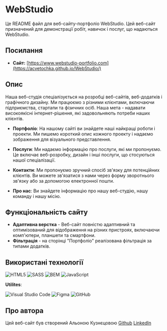 # WebStudio

Це README файл для веб-сайту-портфоліо WebStudio. Цей веб-сайт призначений для демонстрації робіт, навичок і послуг, що надаються WebStudio.

## Посилання

- **Сайт:** [https://www.webstudio-portfolio.com](https://acvetochka.github.io/WebStudio/)

## Опис

Наша веб-студія спеціалізується на розробці веб-сайтів, веб-додатків і графічного дизайну. Ми працюємо з різними клієнтами, включаючи підприємства, стартапи та фізичних осіб. Наша мета - надавати високоякісні інтернет-рішення, які задовольняють потреби наших клієнтів.

- **Портфоліо**: На нашому сайті ви знайдете наші найкращі роботи і проекти. Ми пишемо короткий опис кожного проекту і надаємо зображення для візуального представлення.

- **Послуги**: Ми надаємо інформацію про послуги, які ми пропонуємо. Це включає веб-розробку, дизайн і інші послуги, що стосуються нашої спеціалізації.

- **Контакти**: Ми пропонуємо зручний спосіб зв'язку для потенційних клієнтів. Ви можете зв'язатися з нами через форму зворотнього зв'язку або за допомогою електронної пошти.

- **Про нас**: Ви знайдете інформацію про нашу веб-студію, нашу команду і нашу місію.

## Функціональність сайту

- **Адаптивна верстка** - Веб-сайт повністю адаптивний та оптимізований для відображення на різних пристроях, включаючи комп'ютери, планшети та смартфони.
- **Фільтрація** - на сторінці "Портфоліо" реалізована фільтрація за типами додатків.

## Використані технології

  ![HTML5](https://img.shields.io/badge/html5-%23E34F26.svg?style=for-the-badge&logo=html5&logoColor=white)
  ![SASS](https://img.shields.io/badge/SASS-hotpink.svg?style=for-the-badge&logo=SASS&logoColor=white)
  ![BEM](https://img.shields.io/badge/BEM-20232a?style=for-the-badge&logo=bem&logoColor=white)
  ![JavaScript](https://img.shields.io/badge/javascript-%23323330.svg?style=for-the-badge&logo=javascript&logoColor=%23F7DF1E)


 **Utilites**:

   ![Visual Studio Code](https://img.shields.io/badge/Visual%20Studio%20Code-0078d7.svg?style=for-the-badge&logo=visual-studio-code&logoColor=white)
   ![Figma](https://img.shields.io/badge/figma-%23F24E1E.svg?style=for-the-badge&logo=figma&logoColor=white)
   ![GitHub](https://img.shields.io/badge/github-%23121011.svg?style=for-the-badge&logo=github&logoColor=white)

## Про автора
Цей веб-сайт був створений Альоною Кузнєцовою
[Github](https://github.com/acvetochka)
[LinkedIn](https://www.linkedin.com/in/alona-kuznietsova/)
